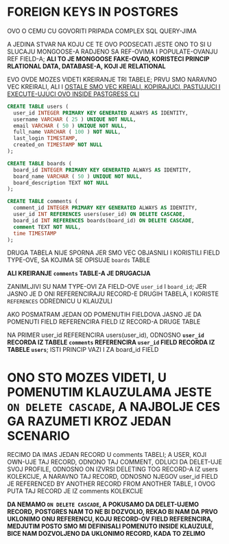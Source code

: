 # FOREIGN KEYS IN POSTGRES

OVO O CEMU CU GOVORITI PRIPADA COMPLEX SQL QUERY-JIMA

A JEDINA STVAR NA KOJU CE TE OVO PODSECATI JESTE ONO TO SI U SLUCAJU MONGOOSE-A RADJENO SA REF-OVIMA I POPULATE-OVANJU REF FIELD-A; **ALI TO JE MONGOOSE FAKE-OVAO, KORISTECI PRINCIP RLATIONAL DATA, DATABASE-A, KOJI JE RELATIONAL**

EVO OVDE MOZES VIDETI KREIRANJE TRI TABELE; PRVU SMO NARAVNO VEC KREIRALI, ALI I [OSTALE SMO VEC KREIALI, KOPIRAJUCI, PASTUJUCI I EXECUTE-UJUCI OVO INSIDE PASTGRESS CLI](sample-postgresql.sql)

```sql
CREATE TABLE users (
  user_id INTEGER PRIMARY KEY GENERATED ALWAYS AS IDENTITY,
  username VARCHAR ( 25 ) UNIQUE NOT NULL,
  email VARCHAR ( 50 ) UNIQUE NOT NULL,
  full_name VARCHAR ( 100 ) NOT NULL,
  last_login TIMESTAMP,
  created_on TIMESTAMP NOT NULL
);

CREATE TABLE boards (
  board_id INTEGER PRIMARY KEY GENERATED ALWAYS AS IDENTITY,
  board_name VARCHAR ( 50 ) UNIQUE NOT NULL,
  board_description TEXT NOT NULL
);

CREATE TABLE comments (
  comment_id INTEGER PRIMARY KEY GENERATED ALWAYS AS IDENTITY,
  user_id INT REFERENCES users(user_id) ON DELETE CASCADE,
  board_id INT REFERENCES boards(board_id) ON DELETE CASCADE,
  comment TEXT NOT NULL,
  time TIMESTAMP
);
```

DRUGA TABELA NIJE SPORNA JER SMO VEC OBJASNILI I KORISTILI FIELD TYPE-OVE, SA KOJIMA SE OPISUJE `boards` TABLE

**ALI KREIRANJE `comments` TABLE-A JE DRUGACIJA**

ZANIMLJIVI SU NAM TYPE-OVI ZA FIELD-OVE `user_id` I `board_id`; JER JASNO JE D ONI REFERENCIRAJU RECORD-E DRUGIH TABELA, I KORISTE `REFERENCES` ODREDNICU U KLAUZULI

AKO POSMATRAM JEDAN OD POMENUTIH FIELDOVA JASNO JE DA POMENUTI FIELD REFERENCIRA FIELD IZ RECORD-A DRUGE TABLE

NA PRIMER user_id REFERENCIRA users(user_id), ODNOSNO **`user_id` RECORDA IZ TABELE `comments` REFERENCIRA `user_id` FIELD RECORDA IZ TABELE `users`**; ISTI PRINCIP VAZI I ZA board_id FIELD

# ONO STO MOZES VIDETI, U POMENUTIM KLAUZULAMA JESTE `ON DELETE CASCADE`, A NAJBOLJE CES GA RAZUMETI KROZ JEDAN SCENARIO

RECIMO DA IMAS JEDAN RECORD U comments TABELI; A USER, KOJI OWN-UJE TAJ RECORD, ODNONO TAJ COMMENT, ODLUCI DA DELET-UJE SVOJ PROFILE, ODNOSNO ON IZVRSI DELETING TOG RECORD-A IZ users KOLEKCIJE, A NARAVNO TAJ RECORD, ODNOSNO NJEGOV user_id FIELD JE REFERENCED BY ANOTHER RECORD FROM ANOTHER TABLE, I OVOG PUTA TAJ RECORD JE IZ comments KOLEKCIJE 

**DA NEMAMO `ON DELETE CASCADE`, A POKUSAMO DA DELET-UJEMO RECORD, POSTGRES NAM TO NE BI DOZVOLIO, REKAO BI NAM DA PRVO UKLONIMO ONU REFERENCU, KOJU RECORD-OV FIELD REFERENCIRA, MEDJUTIM POSTO SMO MI DEFINISALI POMENUTO INSIDE KLAUZULE, BICE NAM DOZVOLJENO DA UKLONIMO RECORD, KADA TO ZELIMO**

